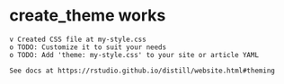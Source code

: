 # create_theme works

    v Created CSS file at my-style.css 
    o TODO: Customize it to suit your needs 
    o TODO: Add 'theme: my-style.css' to your site or article YAML
     
    See docs at https://rstudio.github.io/distill/website.html#theming

